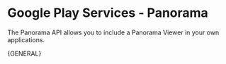 Google Play Services - Panorama
===============================

The Panorama API allows you to include a Panorama Viewer in your own applications.


{GENERAL}
